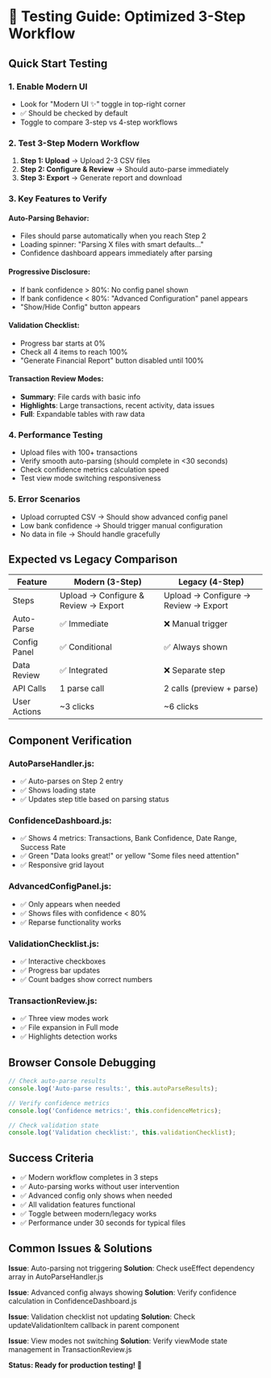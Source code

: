 # 🧪 Testing Guide: Optimized 3-Step Workflow

## Quick Start Testing

### **1. Enable Modern UI**
- Look for "Modern UI ✨" toggle in top-right corner
- ✅ Should be checked by default
- Toggle to compare 3-step vs 4-step workflows

### **2. Test 3-Step Modern Workflow**
1. **Step 1: Upload** → Upload 2-3 CSV files
2. **Step 2: Configure & Review** → Should auto-parse immediately
3. **Step 3: Export** → Generate report and download

### **3. Key Features to Verify**

#### **Auto-Parsing Behavior:**
- Files should parse automatically when you reach Step 2
- Loading spinner: "Parsing X files with smart defaults..."
- Confidence dashboard appears immediately after parsing

#### **Progressive Disclosure:**
- If bank confidence > 80%: No config panel shown
- If bank confidence < 80%: "Advanced Configuration" panel appears
- "Show/Hide Config" button appears

#### **Validation Checklist:**
- Progress bar starts at 0%
- Check all 4 items to reach 100%
- "Generate Financial Report" button disabled until 100%

#### **Transaction Review Modes:**
- **Summary**: File cards with basic info
- **Highlights**: Large transactions, recent activity, data issues
- **Full**: Expandable tables with raw data

### **4. Performance Testing**
- Upload files with 100+ transactions
- Verify smooth auto-parsing (should complete in <30 seconds)
- Check confidence metrics calculation speed
- Test view mode switching responsiveness

### **5. Error Scenarios**
- Upload corrupted CSV → Should show advanced config panel
- Low bank confidence → Should trigger manual configuration
- No data in file → Should handle gracefully

## **Expected vs Legacy Comparison**

| Feature | Modern (3-Step) | Legacy (4-Step) |
|---------|----------------|-----------------|
| Steps | Upload → Configure & Review → Export | Upload → Configure → Review → Export |
| Auto-Parse | ✅ Immediate | ❌ Manual trigger |
| Config Panel | ✅ Conditional | ✅ Always shown |
| Data Review | ✅ Integrated | ❌ Separate step |
| API Calls | 1 parse call | 2 calls (preview + parse) |
| User Actions | ~3 clicks | ~6 clicks |

## **Component Verification**

### **AutoParseHandler.js:**
- ✅ Auto-parses on Step 2 entry
- ✅ Shows loading state
- ✅ Updates step title based on parsing status

### **ConfidenceDashboard.js:**
- ✅ Shows 4 metrics: Transactions, Bank Confidence, Date Range, Success Rate
- ✅ Green "Data looks great!" or yellow "Some files need attention"
- ✅ Responsive grid layout

### **AdvancedConfigPanel.js:**
- ✅ Only appears when needed
- ✅ Shows files with confidence < 80%
- ✅ Reparse functionality works

### **ValidationChecklist.js:**
- ✅ Interactive checkboxes
- ✅ Progress bar updates
- ✅ Count badges show correct numbers

### **TransactionReview.js:**
- ✅ Three view modes work
- ✅ File expansion in Full mode
- ✅ Highlights detection works

## **Browser Console Debugging**

```javascript
// Check auto-parse results
console.log('Auto-parse results:', this.autoParseResults);

// Verify confidence metrics
console.log('Confidence metrics:', this.confidenceMetrics);

// Check validation state
console.log('Validation checklist:', this.validationChecklist);
```

## **Success Criteria**
- ✅ Modern workflow completes in 3 steps
- ✅ Auto-parsing works without user intervention
- ✅ Advanced config only shows when needed
- ✅ All validation features functional
- ✅ Toggle between modern/legacy works
- ✅ Performance under 30 seconds for typical files

## **Common Issues & Solutions**

**Issue**: Auto-parsing not triggering
**Solution**: Check useEffect dependency array in AutoParseHandler.js

**Issue**: Advanced config always showing
**Solution**: Verify confidence calculation in ConfidenceDashboard.js

**Issue**: Validation checklist not updating
**Solution**: Check updateValidationItem callback in parent component

**Issue**: View modes not switching
**Solution**: Verify viewMode state management in TransactionReview.js

**Status: Ready for production testing! 🚀**